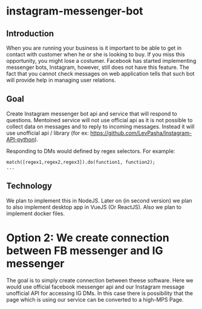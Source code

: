 # instagram-messenger-bot

## Introduction

When you are running your business is it important to be able to get in contact with customer when he or she is looking to buy. If you miss this opportunity, you might lose a costumer. Facebook has started implementing messenger bots, Instagram, however, still does not have this feature. The fact that you cannot check messages on web application tells that such bot will provide help in managing user relations.


## Goal
Create Instagram messenger bot api and service that will respond to questions. Mentoined service will not use official api as it is not possible to collect data on messages and to reply to incoming messages. Instead it will use unofficial api / library (for ex: https://github.com/LevPasha/Instagram-API-python).

Responding to DMs would defined by regex selectors. For example:

```
match([regex1,regex2,regex3]).do(function1, function2);
...
```

## Technology
We plan to implement this in NodeJS. Later on (in second version) we plan to also implement desktop app in VueJS (Or ReactJS). Also we plan to implement docker files.


# Option 2: We create connection between FB messenger and IG messenger

The goal is to simply create connection between theese software. Here we would use official facebook messenger api and our Instagram message unofficial API for accessing IG DMs. In this case there is possibility that the page which is using our service can be converted to a high-MPS Page.
